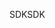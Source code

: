 <span data-ttu-id="7731f-101">SDK</span><span class="sxs-lookup"><span data-stu-id="7731f-101">SDK</span></span>